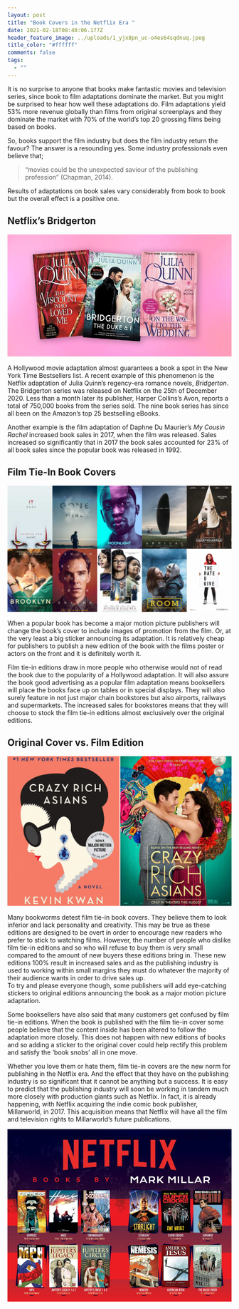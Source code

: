 ```yaml
---
layout: post
title: "Book Covers in the Netflix Era "
date: 2021-02-18T08:40:06.177Z
header_feature_image: ../uploads/1_yjx8pn_uc-o4es64sqdnuq.jpeg
title_color: "#ffffff"
comments: false
tags:
  - ""
---
```

It is no surprise to anyone that books make fantastic movies and television series, since book to film adaptations dominate the market. But you might be surprised to hear how well these adaptations do. Film adaptations yield 53% more revenue globally than films from original screenplays and they dominate the market with 70% of the world’s top 20 grossing films being based on books. 

So, books support the film industry but does the film industry return the favour? The answer is a resounding yes. Some industry professionals even believe that; 

> “movies could be the unexpected saviour of the publishing profession” (Chapman, 2014). 

Results of adaptations on book sales vary considerably from book to book but the overall effect is a positive one. 

## Netflix’s Bridgerton

![3 Book covers on pink background ](../uploads/new.jpg)

A Hollywood movie adaptation almost guarantees a book a spot in the New York Time Bestsellers list. 
A recent example of this phenomenon is the Netflix adaptation of Julia Quinn’s regency-era romance novels, *Bridgerton*. The Bridgerton series was released on Netflix on the 25th of December 2020. Less than a month later its publisher, Harper Collins’s Avon, reports a total of 750,000 books from the series sold. The nine book series has since all been on the Amazon’s top 25 bestselling eBooks. 

Another example is the film adaptation of Daphne Du Maurier’s *My Cousin Rachel* increased book sales in 2017, when the film was released. Sales increased so significantly that in 2017 the book sales accounted for 23% of all book sales since the popular book was released in 1992. 

## Film Tie-In Book Covers

![](../uploads/best-book-adaptations-featured-studiobinder-min.jpg)

When a popular book has become a major motion picture  publishers will change the book’s cover to include images of promotion from the film. Or, at the very least a big sticker announcing its adaptation. 
It is relatively cheap for publishers to publish a new edition of the book with the films poster or actors on the front and it is definitely worth it. 

Film tie-in editions draw in more people who otherwise would not of read the book due to the popularity of a Hollywood adaptation. It will also assure the book good advertising as a popular film adaptation means booksellers will place the books face up on tables or in special displays. They will also surely feature in not just major chain bookstores but also airports, railways and supermarkets. 
The increased sales for bookstores means that they will choose to stock the film tie-in editions almost exclusively over the original editions. 

## Original Cover vs. Film Edition

![](../uploads/image.webp)

Many bookworms detest film tie-in book covers. They believe them to look inferior and lack personality and creativity. This may be true as these editions are designed to be overt in order to encourage new readers who prefer to stick to watching films.
However, the number of people who dislike film tie-in editions and so who will refuse to buy them is very small compared to the amount of new buyers these editions bring in. These new editions 100% result in increased sales and as the publishing industry is used to working within small margins they must do whatever the majority of their audience wants in order to drive sales up.\
To try and please everyone though, some publishers will add eye-catching stickers to original editions announcing the book as a major motion picture adaptation. 

Some booksellers have also said that many customers get confused by film tie-in editions. When the book is published with the film tie-in cover some people believe that the content inside has been altered to follow the adaptation more closely. This does not happen with new editions of books and so adding a sticker to the original cover could help rectify this problem and satisfy the ‘book snobs’ all in one move. 

Whether you love them or hate them, film tie-in covers are the new norm for publishing in the Netflix era. And the effect that they have on the publishing industry is so significant that it cannot be anything but a success. 
It is easy to predict that the publishing industry will soon be working in tandem much more closely with production giants such as Netflix. 
In fact, it is already happening, with Netflix acquiring the indie comic book publisher, Millarworld, in 2017. This acquisition means that Netflix will have all the film and television rights to Millarworld’s future publications.

![](../uploads/1584297362_010501_1584297524_sumario_normal.jpg)